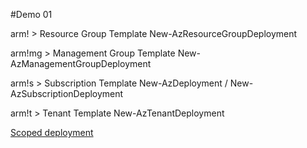#Demo 01

arm! > Resource Group Template
New-AzResourceGroupDeployment

arm!mg > Management Group Template
New-AzManagementGroupDeployment

arm!s > Subscription Template
New-AzDeployment / New-AzSubscriptionDeployment

arm!t > Tenant Template
New-AzTenantDeployment

[Scoped deployment](https://docs.microsoft.com/en-us/azure/azure-resource-manager/templates/deploy-to-subscription)